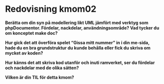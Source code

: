 ---
---
Redovisning kmom02
=========================

<b>Berätta om din syn på modellering likt UML jämfört med verktyg som phpDocumentor. Fördelar, nackdelar, användningsområde? Vad tycker du om konceptet make doc?</b>
<p></p>

<b>Hur gick det att överföra spelet “Gissa mitt nummer” in i din me-sida, hade du en bra grundstruktur du kunde behålla eller fick du skriva om mycket av koden?</b>
<p></p>

<b>Hur känns det att skriva kod utanför och inuti ramverket, ser du fördelar och nackdelar med de olika sätten?</b>
<p></p>

<b>Vilken är din TIL för detta kmom?</b>
<p></p>
